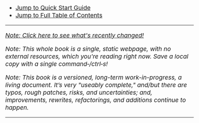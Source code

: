 <!DOCTYPE html>
<html lang="en">

<head>
<meta
name="viewport" content="width=device-width, initial-scale=1">
	<style>
		body {
			margin:40px auto;
			max-width: 600px;
			padding:0 10px;
			font-size: 1.2em;
			position: absolute;
			left: 0;
			right: 0;
		}
	</style>
	<title>
		Meditation from Cold Start to Complete Mastery
	</title>

<script async src="https://www.googletagmanager.com/gtag/js?id=G-BG76EDKSMD"></script>
<script>
  window.dataLayer = window.dataLayer || [];
  function gtag(){dataLayer.push(arguments);}
  gtag('js', new Date());

  gtag('config', 'G-BG76EDKSMD');
</script>

</head>

<body>

* <a href="#5"> Jump to Quick Start Guide</a>
* <a href="#11">Jump to Full Table of Contents</a>

<hr>

<em><a href="https://github.com/meditationstuff/protocol_1/commits/master">Note: Click here to see what's recently changed!</a></em>

<em>Note: This whole book is a single, static webpage, with no external resources, which you're reading right now. Save a local copy with a single command&#8209;/ctrl&#8209;s!</em>

<span id="1a"></span> <em>Note: This book is a versioned, long-term work-in-progress, a living document. It’s very "useably complete," and/but there are typos, rough patches, risks, and uncertainties; and, improvements, rewrites, refactorings, and additions continue to happen.</em>

<hr>